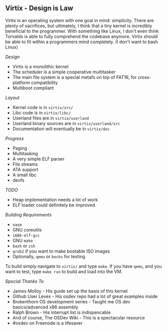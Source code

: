 Virtix - Design is Law
----------------------

Virtix is an operating system with one goal in mind: simplicity. There are plenty of sacrifices, but ultimately, I think that a tiny kernel is incredibly beneficial to the programmer. With something like Linux, I don't even think Torvalds is able to fully comprehend the codebase anymore. Virtix should be able to fit within a programmers mind completely. (I don't want to bash Linux)

_Design_

* Virtix is a monolithic kernel
* The scheduler is a simple cooperative multitasker
* The main file system is a special metafs on top of FAT16, for cross-platform compatibility
* Multiboot compliant

_Layout_

* Kernel code is in `virtix/src/`
* Libc code is in `virtix/libc/`
* Userland files are in `virtix/userland`
* Userland binary sources are in `virtix/userland/src`
* Documentation will eventually be in `virtix/doc`

_Progress_

* Paging
* Multitasking
* A very simple ELF parser
* File streams
* ATA support
* A small libc
* devfs

_TODO_

* Heap implementation needs a lot of work
* ELF loader could definitely be improved

_Building Requirements_

* `nasm`
* GNU coreutils
* `i686-elf-gcc`
* GNU `make`
* `bash` or `zsh`
* `grub2` if you want to make bootable ISO images
* Optionally, `qemu` or `bochs` for testing

To build simply navigate to `virtix/` and type `make`. If you have `qemu`, and you want to test, type `make run` to build and load into the VM.

_Special Thanks To_

* James Molloy - His guide set up the basis of this kernel
* Github User Levex - His osdev repo had a lot of great examples inside
* Brokenthorn OS development series - Taught me OS dev basics/advanced x86 assembly
* Ralph Brown - His interrupt list is indispencable
* And of course, The OSDev Wiki - This is a spectacular resource
* #osdev on Freenode is a lifesaver
